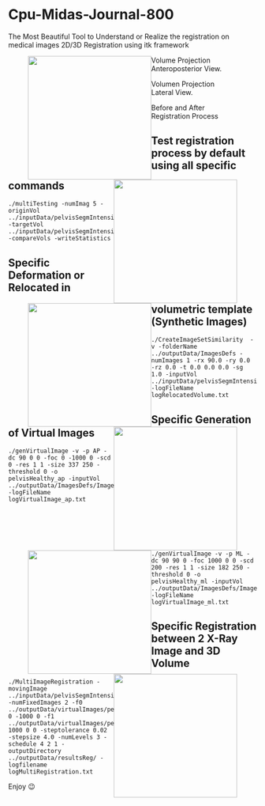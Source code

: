 # Cpu-Midas-Journal-800

The Most Beautiful Tool to Understand or Realize the registration on medical images
2D/3D Registration using itk framework

<figure>
<img style="float: left;" src="https://gitlab.com/chiconasa3000/Cpu-midas-journal-800/raw/master/Documentation/Images/approyvol.png " width="250">
<img style="float: right;" src="https://gitlab.com/chiconasa3000/Cpu-midas-journal-800/raw/master/Documentation/Images/approydrr.png " width="250">
<figcaption>Volume Projection Anteroposterior View.</figcaption>
</figure>

<figure>
<img style="float: left;" src="https://gitlab.com/chiconasa3000/Cpu-midas-journal-800/raw/master/Documentation/Images/mlproyvol.png " width="250">
<img style="float: right;" src="https://gitlab.com/chiconasa3000/Cpu-midas-journal-800/raw/master/Documentation/Images/mlproydrr.png " width="250">
<figcaption>Volumen Projection Lateral View.</figcaption>
</figure>

<figure>
<img style="float: left;" src="https://gitlab.com/chiconasa3000/Cpu-midas-journal-800/raw/master/Documentation/Images/reg18_gtvsplan2.png " width="250">
<img style="float: right;" src="https://gitlab.com/chiconasa3000/Cpu-midas-journal-800/raw/master/Documentation/Images/reg18difvolap.png " width="250">
<figcaption>Before and After Registration Process</figcaption>
</figure>


## Test registration process by default using all specific commands

```
./multiTesting -numImag 5 -originVol ../inputData/pelvisSegmIntensityLPI.mha -targetVol ../inputData/pelvisSegmIntensityLPI.mha -compareVols -writeStatistics
```

## Specific Deformation or Relocated in volumetric template (Synthetic Images)
```
./CreateImageSetSimilarity  -v -folderName ../outputData/ImagesDefs -numImages 1 -rx 90.0 -ry 0.0 -rz 0.0 -t 0.0 0.0 0.0 -sg 1.0 -inputVol ../inputData/pelvisSegmIntensityLPI.mha -logFileName logRelocatedVolume.txt
```

## Specific Generation of Virtual Images
```
./genVirtualImage -v -p AP -dc 90 0 0 -foc 0 -1000 0 -scd 0 -res 1 1 -size 337 250 -threshold 0 -o pelvisHealthy_ap -inputVol ../outputData/ImagesDefs/Images/imagenDef_0.mha -logFileName logVirtualImage_ap.txt
```
```
./genVirtualImage -v -p ML -dc 90 90 0 -foc 1000 0 0 -scd 200 -res 1 1 -size 182 250 -threshold 0 -o pelvisHealthy_ml -inputVol ../outputData/ImagesDefs/Images/imagenDef_0.mha -logFileName logVirtualImage_ml.txt
```

## Specific Registration between 2 X-Ray Image and 3D Volume
```
./MultiImageRegistration -movingImage ../inputData/pelvisSegmIntensityLPI.mha -numFixedImages 2 -f0 ../outputData/virtualImages/pelvisHealthy_ap_0.mha 0 -1000 0 -f1 ../outputData/virtualImages/pelvisHealthy_ml_0.mha 1000 0 0 -steptolerance 0.02 -stepsize 4.0 -numLevels 3 -schedule 4 2 1 -outputDirectory ../outputData/resultsReg/ -logfilename logMultiRegistration.txt
```

Enjoy :wink:




